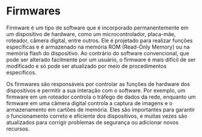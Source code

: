 # Firmwares

Firmware é um tipo de software que é incorporado permanentemente em um dispositivo de hardware, como um microcontrolador, placa-mãe, roteador, câmera digital, entre outros. Ele é projetado para realizar funções específicas e é armazenado na memória ROM (Read-Only Memory) ou na memória flash do dispositivo. Ao contrário do software convencional, que pode ser alterado facilmente por um usuário, o firmware é mais difícil de ser modificado e só pode ser atualizado por meio de procedimentos específicos.

Os firmwares são responsáveis por controlar as funções de hardware dos dispositivos e permitir a sua interação com o software. Por exemplo, um firmware em um roteador controla o tráfego de dados da rede, enquanto um firmware em uma câmera digital controla a captura de imagens e o armazenamento em cartões de memória. Eles são importantes para garantir o funcionamento correto e eficiente dos dispositivos, e muitas vezes são atualizados para corrigir problemas de segurança ou adicionar novos recursos.